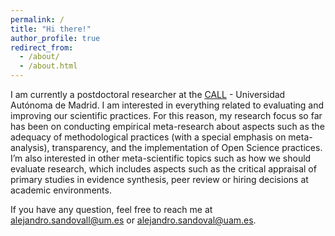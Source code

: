 ```yaml
---
permalink: /
title: "Hi there!"
author_profile: true
redirect_from: 
  - /about/
  - /about.html
---
```


I am currently a postdoctoral researcher at the [CALL](https://calluam.wordpress.com/) - Universidad Autónoma de Madrid. I am interested in everything related to evaluating and improving our scientific practices. For this reason, my research focus so far has been on conducting empirical meta-research about aspects such as the adequacy of methodological practices (with a special emphasis on meta-analysis), transparency, and the implementation of Open Science practices. I’m also interested in other meta-scientific topics such as how we should evaluate research, which includes aspects such as the critical appraisal of primary studies in evidence synthesis, peer review or hiring decisions at academic environments.

If you have any question, feel free to reach me at [alejandro.sandovall@um.es](mailto:alejandro.sandovall@um.es) or [alejandro.sandoval@uam.es](mailto:alejandro.sandoval@uam.es.es).